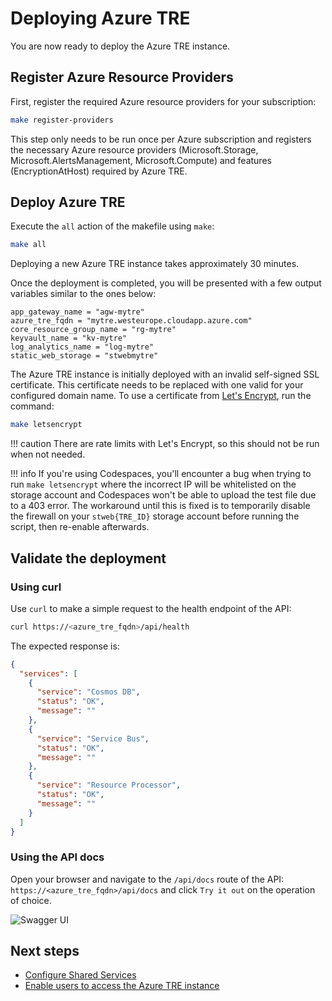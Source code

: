 # Deploying Azure TRE

You are now ready to deploy the Azure TRE instance.

## Register Azure Resource Providers

First, register the required Azure resource providers for your subscription:

```bash
make register-providers
```

This step only needs to be run once per Azure subscription and registers the necessary Azure resource providers (Microsoft.Storage, Microsoft.AlertsManagement, Microsoft.Compute) and features (EncryptionAtHost) required by Azure TRE.

## Deploy Azure TRE

Execute the `all` action of the makefile using `make`:

```bash
make all
```

Deploying a new Azure TRE instance takes approximately 30 minutes.

Once the deployment is completed, you will be presented with a few output variables similar to the ones below:

```plaintext
app_gateway_name = "agw-mytre"
azure_tre_fqdn = "mytre.westeurope.cloudapp.azure.com"
core_resource_group_name = "rg-mytre"
keyvault_name = "kv-mytre"
log_analytics_name = "log-mytre"
static_web_storage = "stwebmytre"
```

The Azure TRE instance is initially deployed with an invalid self-signed SSL certificate. This certificate needs to be replaced with one valid for your configured domain name. To use a certificate from [Let's Encrypt](https://letsencrypt.org/), run the command:

```bash
make letsencrypt
```

!!! caution
    There are rate limits with Let's Encrypt, so this should not be run when not needed.

!!! info
    If you're using Codespaces, you'll encounter a bug when trying to run `make letsencrypt` where the incorrect IP will be whitelisted on the storage account and Codespaces won't be able to upload the test file due to a 403 error. The workaround until this is fixed is to temporarily disable the firewall on your `stweb{TRE_ID}` storage account before running the script, then re-enable afterwards.

## Validate the deployment

### Using curl

Use `curl` to make a simple request to the health endpoint of the API:

```bash
curl https://<azure_tre_fqdn>/api/health
```

The expected response is:

```json
{
  "services": [
    {
      "service": "Cosmos DB",
      "status": "OK",
      "message": ""
    },
    {
      "service": "Service Bus",
      "status": "OK",
      "message": ""
    },
    {
      "service": "Resource Processor",
      "status": "OK",
      "message": ""
    }
  ]
}
```

### Using the API docs

Open your browser and navigate to the `/api/docs` route of the API:  `https://<azure_tre_fqdn>/api/docs` and click `Try it out` on the operation of choice.

![Swagger UI](../../assets/quickstart_swaggerui.png)

## Next steps

* [Configure Shared Services](configuring-shared-services.md)
* [Enable users to access the Azure TRE instance](../auth.md#enabling-users)
